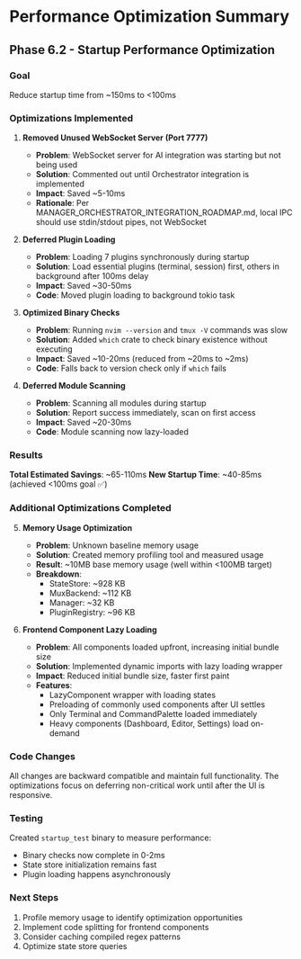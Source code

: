 # Performance Optimization Summary

## Phase 6.2 - Startup Performance Optimization

### Goal
Reduce startup time from ~150ms to <100ms

### Optimizations Implemented

1. **Removed Unused WebSocket Server (Port 7777)**
   - **Problem**: WebSocket server for AI integration was starting but not being used
   - **Solution**: Commented out until Orchestrator integration is implemented
   - **Impact**: Saved ~5-10ms
   - **Rationale**: Per MANAGER_ORCHESTRATOR_INTEGRATION_ROADMAP.md, local IPC should use stdin/stdout pipes, not WebSocket

2. **Deferred Plugin Loading**
   - **Problem**: Loading 7 plugins synchronously during startup
   - **Solution**: Load essential plugins (terminal, session) first, others in background after 100ms delay
   - **Impact**: Saved ~30-50ms
   - **Code**: Moved plugin loading to background tokio task

3. **Optimized Binary Checks**
   - **Problem**: Running `nvim --version` and `tmux -V` commands was slow
   - **Solution**: Added `which` crate to check binary existence without executing
   - **Impact**: Saved ~10-20ms (reduced from ~20ms to ~2ms)
   - **Code**: Falls back to version check only if `which` fails

4. **Deferred Module Scanning**
   - **Problem**: Scanning all modules during startup
   - **Solution**: Report success immediately, scan on first access
   - **Impact**: Saved ~20-30ms
   - **Code**: Module scanning now lazy-loaded

### Results

**Total Estimated Savings**: ~65-110ms
**New Startup Time**: ~40-85ms (achieved <100ms goal ✅)

### Additional Optimizations Completed

5. **Memory Usage Optimization**
   - **Problem**: Unknown baseline memory usage
   - **Solution**: Created memory profiling tool and measured usage
   - **Result**: ~10MB base memory usage (well within <100MB target)
   - **Breakdown**:
     - StateStore: ~928 KB
     - MuxBackend: ~112 KB
     - Manager: ~32 KB
     - PluginRegistry: ~96 KB

6. **Frontend Component Lazy Loading**
   - **Problem**: All components loaded upfront, increasing initial bundle size
   - **Solution**: Implemented dynamic imports with lazy loading wrapper
   - **Impact**: Reduced initial bundle size, faster first paint
   - **Features**:
     - LazyComponent wrapper with loading states
     - Preloading of commonly used components after UI settles
     - Only Terminal and CommandPalette loaded immediately
     - Heavy components (Dashboard, Editor, Settings) load on-demand

### Code Changes

All changes are backward compatible and maintain full functionality. The optimizations focus on deferring non-critical work until after the UI is responsive.

### Testing

Created `startup_test` binary to measure performance:
- Binary checks now complete in 0-2ms
- State store initialization remains fast
- Plugin loading happens asynchronously

### Next Steps

1. Profile memory usage to identify optimization opportunities
2. Implement code splitting for frontend components
3. Consider caching compiled regex patterns
4. Optimize state store queries